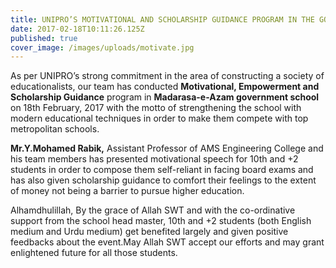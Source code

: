 ```yaml
---
title: UNIPRO’S MOTIVATIONAL AND SCHOLARSHIP GUIDANCE PROGRAM IN THE GOVERNMENT SCHOOL
date: 2017-02-18T10:11:26.125Z
published: true
cover_image: /images/uploads/motivate.jpg
---
```

<!--StartFragment-->

As per UNIPRO’s strong commitment in the area of constructing a society of educationalists, our team has conducted **Motivational, Empowerment and Scholarship Guidance** program in **Madarasa-e-Azam government school** on 18th February, 2017 with the motto of strengthening the school with modern educational techniques in order to make them compete with top metropolitan schools.

**Mr.Y.Mohamed Rabik,** Assistant Professor of AMS Engineering College and his team members has presented motivational speech for 10th and +2 students in order to compose them self-reliant in facing board exams and has also given scholarship guidance to comfort their feelings to the extent of money not being a barrier to pursue higher education.

Alhamdhulillah, By the grace of Allah SWT and with the co-ordinative support from the school head master, 10th and +2 students (both English medium and Urdu medium) get benefited largely and given positive feedbacks about the event.May Allah SWT accept our efforts and may grant enlightened future for all those students.

<!--EndFragment-->

![]()

![]()